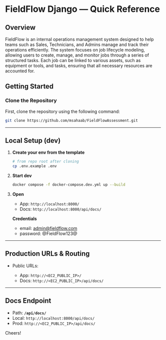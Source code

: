 # FieldFlow Django — Quick Reference

## Overview
FieldFlow is an internal operations management system designed to help teams such as Sales, Technicians, and Admins manage and track their operations efficiently. The system focuses on job lifecycle modeling, allowing users to create, manage, and monitor jobs through a series of structured tasks. Each job can be linked to various assets, such as equipment or tools, and tasks, ensuring that all necessary resources are accounted for.

## Getting Started

### Clone the Repository
First, clone the repository using the following command:

```bash
git clone https://github.com/msahaab/FieldFlowAssessment.git
```

---

## Local Setup (dev)
1. **Create your env from the template**
   ```bash
   # from repo root after cloning
   cp .env.example .env
   ```

2. **Start dev**

   ```bash
   docker compose -f docker-compose.dev.yml up --build
   ```

3. **Open**

   * App: `http://localhost:8000/`
   * Docs: `http://localhost:8000/api/docs/`
   
   **Credentials**
   * email: admin@fieldflow.com
   * password: @FieldFlow123@

---

## Production URLs & Routing
* Public URLs:

  * App: `http://<EC2_PUBLIC_IP>/`
  * Docs: `http://<EC2_PUBLIC_IP>/api/docs/`


---

## Docs Endpoint

* Path: **`/api/docs/`**
* Local: `http://localhost:8000/api/docs/`
* Prod: `http://<EC2_PUBLIC_IP>/api/docs/`

Cheers!
